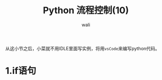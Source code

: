 ﻿---
layout: post
title: Python 流程控制(10)  #标题
tagline: Python 教程
category: python      #分类
author: wali    #作者
tag: Python     #标签
ghurl:        #github url
ghurl_zip:   #github zip下载
comments: true

post_nav: []
group_tag: python3.7 教程
---

从这小节之后，小菜就不用IDLE里面写实例，将用`vsCode`来编写python代码。

# 1.if语句

```python

```









